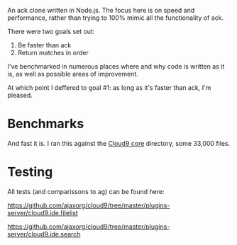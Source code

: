 An ack clone written in Node.js. The focus here is on speed and performance, 
rather than trying to 100% mimic all the functionality of ack.

There were two goals set out:

1. Be faster than ack
2. Return matches in order

I've benchmarked in numerous places where
and why code is written as it is, as well as possible areas of improvement. 

At which point I deffered to goal #1: as
long as it's faster than ack, I'm pleased.

# Benchmarks

And fast it is. I ran this against the [Cloud9 core](http://www.github.com/ajaxorg/cloud9) directory, some 33,000 files.


# Testing

All tests (and comparissons to ag) can be found here:

<https://github.com/ajaxorg/cloud9/tree/master/plugins-server/cloud9.ide.filelist>

<https://github.com/ajaxorg/cloud9/tree/master/plugins-server/cloud9.ide.search>